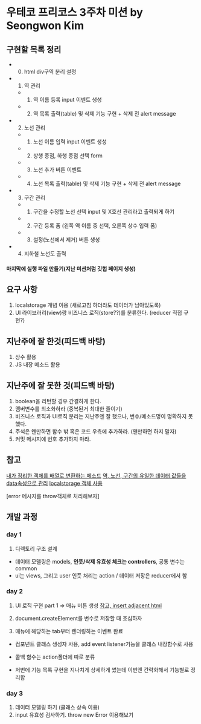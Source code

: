 # 우테코 프리코스 3주차 미션 by Seongwon Kim

## 구현할 목록 정리
- 0. html div구역 분리 설정
    

- 1. 역 관리 
    - 1. 역 이름 등록 input 이벤트 생성
    - 2. 역 목록 출력(table) 및 삭제 기능 구현 + 삭제 전 alert message

- 2. 노선 관리
    - 1. 노선 이름 입력 input 이벤트 생성
    - 2. 상행 종점, 하행 종점 선택 form
    - 3. 노선 추가 버튼 이벤트
    - 4. 노선 목록 출력(table) 및 삭제 기능 구현 + 삭제 전 alert message

- 3. 구간 관리
    - 1. 구간을 수정할 노선 선택 input 및 X호선 관리라고 출력되게 하기
    - 2. 구간 등록 폼 (왼쪽 역 이름 중 선택, 오른쪽 상수 입력 폼)
    - 3. 설정(노선에서 제거) 버튼 생성
    
- 4. 지하철 노선도 출력


#### 마지막에 실행 파일 만들기(지난 미션처럼 깃헙 페이지 생성)

## 요구 사항
1. localstorage 개념 이용 (새로고침 하더라도 데이터가 남아있도록)
2. UI 라이브러리(view)랑 비즈니스 로직(store??)를 분류한다. (reducer 직접 구현?)

## 지난주에 잘 한것(피드백 바탕)
1. 상수 활용
2. JS 내장 메소드 활용

## 지난주에 잘 못한 것(피드백 바탕)
1. boolean을 리턴할 경우 간결하게 한다.
2. 멤버변수를 최소화하라 (중복된거 최대한 줄이기)
3. 비즈니스 로직과 UI로직 분리는 지난주엔 잘 했으나, 변수/메소드명이 명확하지 못했다.
4. 주석은 왠만하면 함수 밖 혹은 코드 우측에 추가하라. (왠만하면 하지 말자)
5. 커밋 메시지에 번호 추가하지 마라.

## 참고
[내가 정리한 객체를 배열로 변환하는 메소드](https://blog.naver.com/kodewithamy/222139550359)
[역, 노선, 구간의 유일한 데이터 값들을 data속성으로 관리](https://developer.mozilla.org/ko/docs/Learn/HTML/Howto/%EB%8D%B0%EC%9D%B4%ED%84%B0_%EC%86%8D%EC%84%B1_%EC%82%AC%EC%9A%A9%ED%95%98%EA%B8%B0)
[localstorage 객체 사용](https://developer.mozilla.org/ko/docs/Web/API/Window/localStorage)

[error 메시지를 throw객체로 처리해보자]

## 개발 과정

### day 1
1. 디렉토리 구조 설계
  - 데이터 모델링은 models, **인풋/삭제 유효성 체크는 controllers**, 공통 변수는 common
  - ui는 views, 그리고 user 인풋 처리는 action / 데이터 저장은 reducer에서 함

### day 2
1. UI 로직 구현 part 1 => 매뉴 버튼 생성 [참고, insert adjacent html](https://developer.mozilla.org/ko/docs/Web/API/Element/insertAdjacentHTML)

2. document.createElement를 변수로 저장할 때 조심하자
3. 매뉴에 해당하는 tab부터 렌더링하는 이벤트 완료
  - 컴포넌트 클래스 생성자 사용, add event listener기능을 클래스 내장함수로 사용
  - 콜백 함수는 action폴더에 따로 분류

- 저번에 기능 목록 구현을 지나치게 상세하게 썼는데 이번엔 간략화해서 기능별로 정리함

### day 3
1. 데이터 모델링 하기 (클래스 상속 이용)
2. input 유효성 검사하기. throw new Error 이용해보기
